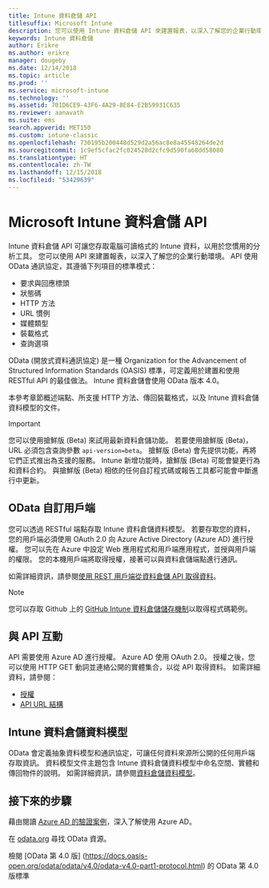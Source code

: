 ```yaml
---
title: Intune 資料倉儲 API
titlesuffix: Microsoft Intune
description: 您可以使用 Intune 資料倉儲 API 來建置報表，以深入了解您的企業行動環境。
keywords: Intune 資料倉儲
author: Erikre
ms.author: erikre
manager: dougeby
ms.date: 12/14/2018
ms.topic: article
ms.prod: ''
ms.service: microsoft-intune
ms.technology: ''
ms.assetid: 701D6CE9-43F6-4A29-8E84-E2B59931C635
ms.reviewer: aanavath
ms.suite: ems
search.appverid: MET150
ms.custom: intune-classic
ms.openlocfilehash: 730195b200448d529d2a56ac8e8a45548264de2d
ms.sourcegitcommit: 1c9ef5cfac2fc024528d2cfc9d590fa68dd58080
ms.translationtype: HT
ms.contentlocale: zh-TW
ms.lasthandoff: 12/15/2018
ms.locfileid: "53429639"
---
```

#  <a name="microsoft-intune-data-warehouse-api"></a>Microsoft Intune 資料倉儲 API

Intune 資料倉儲 API 可讓您存取電腦可讀格式的 Intune 資料，以用於您慣用的分析工具。 您可以使用 API 來建置報表，以深入了解您的企業行動環境。 API 使用 OData 通訊協定，其遵循下列項目的標準模式：

  -   要求與回應標頭
  -   狀態碼
  -   HTTP 方法
  -   URL 慣例
  -   媒體類型
  -   裝載格式
  -   查詢選項

OData (開放式資料通訊協定) 是一種 Organization for the Advancement of Structured Information Standards (OASIS) 標準，可定義用於建置和使用 RESTful API 的最佳做法。 Intune 資料倉儲會使用 OData 版本 4.0。

本參考章節概述端點、所支援 HTTP 方法、傳回裝載格式，以及 Intune 資料倉儲資料模型的文件。

> [!Important]  
> 您可以使用搶鮮版 (Beta) 來試用最新資料倉儲功能。 若要使用搶鮮版 (Beta)，URL 必須包含查詢參數 `api-version=beta`。 搶鮮版 (Beta) 會先提供功能，再將它們正式推出為支援的服務。 Intune 新增功能時，搶鮮版 (Beta) 可能會變更行為和資料合約。 與搶鮮版 (Beta) 相依的任何自訂程式碼或報告工具都可能會中斷進行中更新。 <!--If you experience problems with the beta service, follow [link to feedback process]() to report the issue or provide feedback.-->

## <a name="odata-custom-client"></a>OData 自訂用戶端

您可以透過 RESTful 端點存取 Intune 資料倉儲資料模型。 若要存取您的資料，您的用戶端必須使用 OAuth 2.0 向 Azure Active Directory (Azure AD) 進行授權。 您可以先在 Azure 中設定 Web 應用程式和用戶端應用程式，並授與用戶端的權限。 您的本機用戶端將取得授權，接著可以與資料倉儲端點進行通訊。

如需詳細資訊，請參閱[使用 REST 用戶端從資料倉儲 API 取得資料](reports-proc-data-rest.md)。

> [!Note]  
> 您可以存取 Github 上的 [GitHub Intune 資料倉儲儲存機制](https://github.com/Microsoft/Intune-Data-Warehouse)以取得程式碼範例。

## <a name="interacting-with-the-api"></a>與 API 互動

API 需要使用 Azure AD 進行授權。 Azure AD 使用 OAuth 2.0。 授權之後，您可以使用 HTTP GET 動詞並連絡公開的實體集合，以從 API 取得資料。 如需詳細資料，請參閱：

 -  [授權](reports-api-url.md)
 -  [API URL 結構](reports-api-url.md)

## <a name="intune-data-warehouse-data-model"></a>Intune 資料倉儲資料模型

OData 會定義抽象資料模型和通訊協定，可讓任何資料來源所公開的任何用戶端存取資訊。 資料模型文件主題包含 Intune 資料倉儲資料模型中命名空間、實體和傳回物件的說明。 如需詳細資訊，請參閱[資料倉儲資料模型](reports-ref-data-model.md)。

## <a name="next-steps"></a>接下來的步驟

藉由閱讀 [Azure AD 的驗證案例](https://docs.microsoft.com/azure/active-directory/develop/active-directory-authentication-scenarios)，深入了解使用 Azure AD。

在 [odata.org](https://www.odata.org) 尋找 OData 資源。
  
檢閱 [OData 第 4.0 版] (https://docs.oasis-open.org/odata/odata/v4.0/odata-v4.0-part1-protocol.html) 的 OData 第 4.0 版標準  
